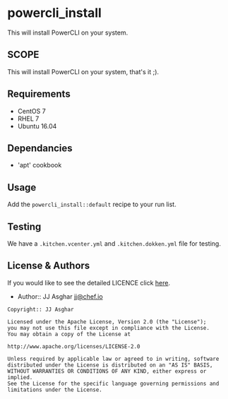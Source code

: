 # powercli_install

This will install PowerCLI on your system.

## SCOPE

This will install PowerCLI on your system, that's it ;).

## Requirements

- CentOS 7
- RHEL 7
- Ubuntu 16.04

## Dependancies

- 'apt' cookbook

## Usage

Add the `powercli_install::default` recipe to your run list.

## Testing

We have a `.kitchen.vcenter.yml` and `.kitchen.dokken.yml` file for testing.

## License & Authors

If you would like to see the detailed LICENCE click [here](./LICENCE).

- Author:: JJ Asghar <jj@chef.io>

```text
Copyright:: JJ Asghar

Licensed under the Apache License, Version 2.0 (the "License");
you may not use this file except in compliance with the License.
You may obtain a copy of the License at

http://www.apache.org/licenses/LICENSE-2.0

Unless required by applicable law or agreed to in writing, software
distributed under the License is distributed on an "AS IS" BASIS,
WITHOUT WARRANTIES OR CONDITIONS OF ANY KIND, either express or implied.
See the License for the specific language governing permissions and
limitations under the License.
```
